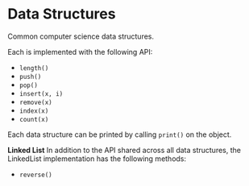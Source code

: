 # Data Structures

Common computer science data structures.

Each is implemented with the following API:

* `length()`
* `push()`
* `pop()`
* `insert(x, i)`
* `remove(x)`
* `index(x)`
* `count(x)`

Each data structure can be printed by calling `print()` on the object.

**Linked List**
In addition to the API shared across all data structures, the LinkedList implementation has the following methods:
* `reverse()`
